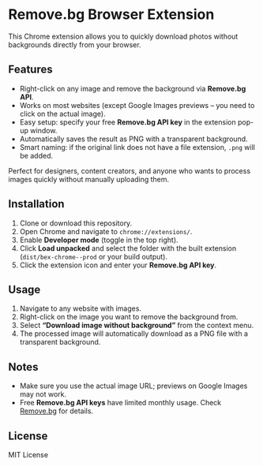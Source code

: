 # Remove.bg Browser Extension

This Chrome extension allows you to quickly download photos without backgrounds directly from your browser.

## Features

- Right-click on any image and remove the background via **Remove.bg API**.  
- Works on most websites (except Google Images previews – you need to click on the actual image).  
- Easy setup: specify your free **Remove.bg API key** in the extension pop-up window.  
- Automatically saves the result as PNG with a transparent background.  
- Smart naming: if the original link does not have a file extension, `.png` will be added.  

Perfect for designers, content creators, and anyone who wants to process images quickly without manually uploading them.

## Installation

1. Clone or download this repository.  
2. Open Chrome and navigate to `chrome://extensions/`.  
3. Enable **Developer mode** (toggle in the top right).  
4. Click **Load unpacked** and select the folder with the built extension (`dist/bex-chrome--prod` or your build output).  
5. Click the extension icon and enter your **Remove.bg API key**.

## Usage

1. Navigate to any website with images.  
2. Right-click on the image you want to remove the background from.  
3. Select **“Download image without background”** from the context menu.  
4. The processed image will automatically download as a PNG file with a transparent background.  

## Notes

- Make sure you use the actual image URL; previews on Google Images may not work.  
- Free **Remove.bg API keys** have limited monthly usage. Check [Remove.bg](https://www.remove.bg/api) for details.  

## License

MIT License
